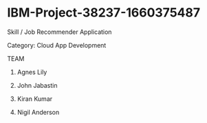# IBM-Project-38237-1660375487
Skill / Job Recommender Application

Category: Cloud App Development

TEAM

1. Agnes Lily

2. John Jabastin

3. Kiran Kumar

4. Nigil Anderson
